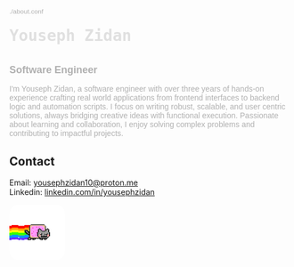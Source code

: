 <div style="font-family: trebuchet MS, sans-serif; color: #B0B0B0; margin-bottom: 20px; max-width: 600;">
  <small>./about.conf</small>
  <h1 style="margin-top: 20px; font-family: monospace; color: #E0E0E0;">
    Youseph Zidan
    <br>
    <h2 style="font-size: 18px; color: #B0B0B0; padding-top: 10px">Software Engineer</h2>
  </h1>
  <p>
    I'm Youseph Zidan, a software engineer with over three years of hands-on experience crafting real world applications from frontend interfaces to backend logic and automation scripts. I focus on writing robust, scalable, and user centric solutions, always bridging creative ideas with functional execution. Passionate about learning and collaboration, I enjoy solving complex problems and contributing to impactful projects.
  </p>
</div>

<!--
<div style="margin-bottom: 20px;">
  <div style="display: flex; align-items: center; gap: 8px;">
    <h2><img src="./assets/github.gif" width="36" alt="fun animation" style="border-radius: 16px;" /><br> | ./tech_stack.conf <tr> </h2>
    <img src="./assets/github.gif" width="36" alt="fun animation" style="border-radius: 16px;" /><br>
  </div>

  <h3>Languages</h3>
  <div style="display: flex; flex-wrap: wrap; gap: 12px;">
    <div style="background-color:#101010; color:#fff; padding:8px 12px; border-radius:8px;">Python</div>
    <div style="background-color:#101010; color:#fff; padding:8px 12px; border-radius:8px;">Javascript</div>
    <div style="background-color:#101010; color:#fff; padding:8px 12px; border-radius:8px;">SQL</div>
    <div style="background-color:#101010; color:#fff; padding:8px 12px; border-radius:8px;">MU | HTML, CSS</div>
  </div>

  <h3>Frameworks/libs</h3>
  <div style="display: flex; flex-wrap: wrap; gap: 12px;">
    <div style="background-color:#101010; color:#fff; padding:8px 12px; border-radius:8px;">Flask</div>
    <div style="background-color:#101010; color:#fff; padding:8px 12px; border-radius:8px;">SocketIO</div>
    <div style="background-color:#101010; color:#fff; padding:8px 12px; border-radius:8px;">React</div>
    <div style="background-color:#101010; color:#fff; padding:8px 12px; border-radius:8px;">TailwindCSS</div>
    <div style="background-color:#101010; color:#fff; padding:8px 12px; border-radius:8px;">Sass</div>
    <div style="background-color:#101010; color:#fff; padding:8px 12px; border-radius:8px;">Asyncio</div>
  </div>

  <h3>Databases</h3>
  <div style="display: flex; flex-wrap: wrap; gap: 12px;">
    <div style="background-color:#101010; color:#fff; padding:8px 12px; border-radius:8px;">PostgresSQL</div>
    <div style="background-color:#101010; color:#fff; padding:8px 12px; border-radius:8px;">MongoDB</div>
  </div>

  <h3>DevOps</h3>
  <div style="display: flex; flex-wrap: wrap; gap: 12px;">
    <div style="background-color:#101010; color:#fff; padding:8px 12px; border-radius:8px;">AWS</div>
    <div style="background-color:#101010; color:#fff; padding:8px 12px; border-radius:8px;">Cloud</div>
    <div style="background-color:#101010; color:#fff; padding:8px 12px; border-radius:8px;">Git</div>
    <div style="background-color:#101010; color:#fff; padding:8px 12px; border-radius:8px;">Linux</div>
    <div style="background-color:#101010; color:#fff; padding:8px 12px; border-radius:8px;">CI/CD</div>
  </div>
</div>
-->

<div style="margin-bottom: 20px;">
  <h2>Contact</h2>
  <p>
    Email: <a href="mailto:yousephzidan10@proton.me"> yousephzidan10@proton.me </a><br>
    Linkedin: <a href="https://www.linkedin.com/in/yousephzidan/" target="_blank" rel="noopener noreferrer"> linkedin.com/in/yousephzidan </a>
  </p>
  <img align="center" src="./assets/cat.gif" width="100" alt="fun animation" style="border-radius: 16px;" /><br>
</div>
